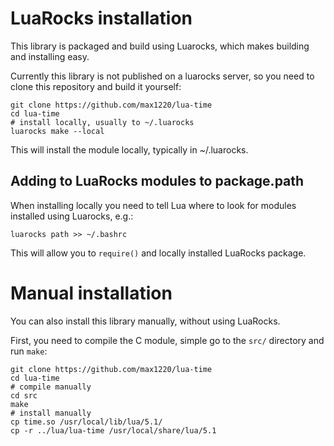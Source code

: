 # LuaRocks installation

This library is packaged and build using Luarocks, which makes building
and installing easy.

Currently this library is not published on a luarocks server,
so you need to clone this repository and build it yourself:

```
git clone https://github.com/max1220/lua-time
cd lua-time
# install locally, usually to ~/.luarocks
luarocks make --local
```

This will install the module locally, typically in ~/.luarocks.



## Adding to LuaRocks modules to package.path

When installing locally you need to tell Lua where to look for modules
installed using Luarocks, e.g.:

```
luarocks path >> ~/.bashrc
```

This will allow you to `require()` and locally installed LuaRocks package.





# Manual installation

You can also install this library manually, without using LuaRocks.

First, you need to compile the C module, simple go to the `src/` directory
and run `make`:
```
git clone https://github.com/max1220/lua-time
cd lua-time
# compile manually
cd src
make
# install manually
cp time.so /usr/local/lib/lua/5.1/
cp -r ../lua/lua-time /usr/local/share/lua/5.1
```
